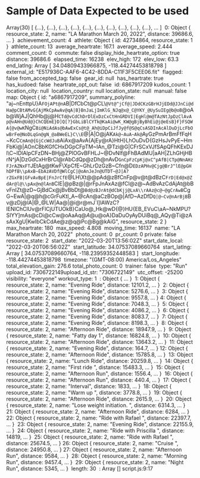 # Sample of Data Expected to be used

Array(30) [ {…}, {…}, {…}, {…}, {…}, {…}, {…}, {…}, {…}, {…}, … ]
​
0: Object { resource_state: 2, name: "LA Marathon March 20, 2022", distance: 39686.6, … }
​​
achievement_count: 4
​​
athlete: Object { id: 42734864, resource_state: 1 }
​​
athlete_count: 13
​​
average_heartrate: 167.1
​​
average_speed: 2.444
​​
comment_count: 0
​​
commute: false
​​
display_hide_heartrate_option: true
​​
distance: 39686.6
​​
elapsed_time: 16238
​​
elev_high: 172
​​
elev_low: 63.3
​​
end_latlng: Array [ 34.04809433966875, -118.44274453818798 ]
​​
external_id: "E517936C-AAF6-4C42-8DDA-C11F3F5CEE06.fit"
​​
flagged: false
​​
from_accepted_tag: false
​​
gear_id: null
​​
has_heartrate: true
​​
has_kudoed: false
​​
heartrate_opt_out: false
​​
id: 6867917209
​​
kudos_count: 1
​​
location_city: null
​​
location_country: null
​​
location_state: null
​​
manual: false
​​
map: Object { id: "a6867917209", summary_polyline: "aj~nEnttpU}A`FOjAPt@nA`B|DfCbCt@pCL\\`@Vt@^jCf@|JDdCKzGBrHJjEDd@JJnCi@dHa@pCBtAMvG{AjMkCpAwAv@qA|B}BnJaLjImKlG_NJq@x@_C@YKY_@UySuIEg@b@oB`@oAb@WjAJ|QhHb@j@H`CTd@vCdChDrDlExDzCxCtHnGRDVI|EgHl@m@TAzNtJpDzClAvAp@vAHn@Ud@}ChCQEmE}D]Q[?}GbLiBlCYTk@KaAi@wK_KW@gBjByBhEi@j@eEsB}F}FSQWA{@v@wK`NgC`Bi@NiAdAs@bAwExCs@t@_Ah@iDpCiJfJy@f@S@qCsASDInAcAlDuDjLcFbOwBrFe@NoDLqGn@gN_@aBWeEL}C\\E`@|A|O@jAK`Ak@~AuA~Ak@`AyGzPmArBmFfFqH~KcC`CmAn@{GjCcWdJuB`AiAx@aAvA{AjEy@rA}HtH}LhOuDvD{GzHsJvPyE~HmFbKi@|AOnCBbKGfCHxDGpCFpTM~IAn_@Tzi@G|CFrSCxVJfSApQFhKExDJl\\C~IDlAIpCFzDN~BHj@ZPlOGvBFHLJ~@DvNIf@FhBAdMU|aAH|ZLhGHjHBrN^jA|DzGdCxHrBrCl@rAbCdQp@zDh@nAvD`GnCpFzCpKj@xC^pAfB|CTp@NnAHzFJrAZNxFT`JEtAg@tKwF\\XpCfE~GhLrDzGzB~Cfn@D`EDzAPHv@Cjg@BrJ^lE@pGHhDPfB\\pAxB~EbAzAVDf@WlCgC|@oAnJeJn@UTDT~@J|A?rZGxFB|GFvAvBpE|FnJrCfE`@LH\\Xt@@pAd@zBfCnFp@v@t@dBzC`FrD|Ed@x@ZdAr@l@\\pAx@n@lAnB`ClE|@pBz@|@rFpJnAxAz@fCl@z@~AdBvAzCdAjAt@bBvFnIZt@zD~GjBdCx@jBvBbDt@`Bd@zBJrAt@dCbKjj@LxA\\rAAz@c@~@gCrAwB`CgG~EwA|@q@h@cGrFuKtI_A~@cAn@aCzBOp@|AfD~AzDfD`Q|@~Cv@nArBjB`Bv@zDj@lA|@_@LW|Aa@|@i@r@mJ`I]lAWzC?lENlChClUv@rFlCjUTUOkB}CaUo@_Hk@wD{@}HU{EB_EVuC\\aA~NkMPU?SIYY]mAs@cDi@cCw@oAaAq@_A_@u@oA}DaDuOyAyDUiBq@_AQy@Ti@zAsAxXgU|KwIbCkCdAe@z@q@Pc@Bg@kAiG", resource_state: 2 }
​​
max_heartrate: 180
​​
max_speed: 4.808
​​
moving_time: 16137
​​
name: "LA Marathon March 20, 2022"
​​
photo_count: 0
​​
pr_count: 0
​​
private: false
​​
resource_state: 2
​​
start_date: "2022-03-20T13:56:02Z"
​​
start_date_local: "2022-03-20T06:56:02Z"
​​
start_latitude: 34.07537089660764
​​
start_latlng: Array [ 34.07537089660764, -118.23959352448583 ]
​​
start_longitude: -118.44274453818798
​​
timezone: "(GMT-08:00) America/Los_Angeles"
​​
total_elevation_gain: 276.6
​​
total_photo_count: 0
​​
trainer: false
​​
type: "Run"
​​
upload_id: 7306722149
​​
upload_id_str: "7306722149"
​​
utc_offset: -25200
​​
visibility: "everyone"
​​
workout_type: 1
​​
<prototype>: Object { … }
​
1: Object { resource_state: 2, name: "Evening Ride", distance: 12101.2, … }
​
2: Object { resource_state: 2, name: "Evening Ride", distance: 5276.6, … }
​
3: Object { resource_state: 2, name: "Evening Ride", distance: 9557.8, … }
​
4: Object { resource_state: 2, name: "Evening Ride", distance: 7048.3, … }
​
5: Object { resource_state: 2, name: "Evening Ride", distance: 4086.2, … }
​
6: Object { resource_state: 2, name: "Evening Ride", distance: 8083.7, … }
​
7: Object { resource_state: 2, name: "Evening Ride", distance: 8198.3, … }
​
8: Object { resource_state: 2, name: "Afternoon Ride", distance: 18947.9, … }
​
9: Object { resource_state: 2, name: "Fatty day 1", distance: 16824.8, … }
​
10: Object { resource_state: 2, name: "Afternoon Ride", distance: 13643.2, … }
​
11: Object { resource_state: 2, name: "Evening Ride", distance: 164.7, … }
​
12: Object { resource_state: 2, name: "Afternoon Ride", distance: 15785.8, … }
​
13: Object { resource_state: 2, name: "Lunch Ride", distance: 20259.8, … }
​
14: Object { resource_state: 2, name: "First ride ", distance: 15483.3, … }
​
15: Object { resource_state: 2, name: "Afternoon Run", distance: 1556.4, … }
​
16: Object { resource_state: 2, name: "Afternoon Run", distance: 440.4, … }
​
17: Object { resource_state: 2, name: "Interval", distance: 1833, … }
​
18: Object { resource_state: 2, name: "Warm up ", distance: 3778.8, … }
​
19: Object { resource_state: 2, name: "Afternoon Ride", distance: 2615.9, … }
​
20: Object { resource_state: 2, name: "Lose weight initiation. ", distance: 6314.3, … }
​
21: Object { resource_state: 2, name: "Afternoon Ride", distance: 6284, … }
​
22: Object { resource_state: 2, name: "Ride with Rafael ", distance: 22397.7, … }
​
23: Object { resource_state: 2, name: "Evening Ride", distance: 22155.9, … }
​
24: Object { resource_state: 2, name: "Ride with Priscilla ", distance: 14819, … }
​
25: Object { resource_state: 2, name: "Ride with Rafael ", distance: 25674.5, … }
​
26: Object { resource_state: 2, name: "Cruise ", distance: 24950.8, … }
​
27: Object { resource_state: 2, name: "Afternoon Run", distance: 9584, … }
​
28: Object { resource_state: 2, name: "Morning Run", distance: 9457.4, … }
​
29: Object { resource_state: 2, name: "Night Run", distance: 5345, … }
​
length: 30
​
<prototype>: Array []
script.js:9:17